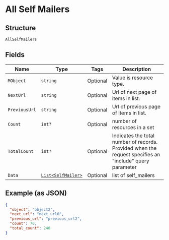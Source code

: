 
# All Self Mailers

## Structure

`AllSelfMailers`

## Fields

| Name | Type | Tags | Description |
|  --- | --- | --- | --- |
| `MObject` | `string` | Optional | Value is resource type. |
| `NextUrl` | `string` | Optional | Url of next page of items in list. |
| `PreviousUrl` | `string` | Optional | Url of previous page of items in list. |
| `Count` | `int?` | Optional | number of resources in a set |
| `TotalCount` | `int?` | Optional | Indicates the total number of records. Provided when the request specifies an "include" query parameter |
| `Data` | [`List<SelfMailer>`](../../doc/models/self-mailer.md) | Optional | list of self_mailers |

## Example (as JSON)

```json
{
  "object": "object2",
  "next_url": "next_url0",
  "previous_url": "previous_url2",
  "count": 76,
  "total_count": 240
}
```

